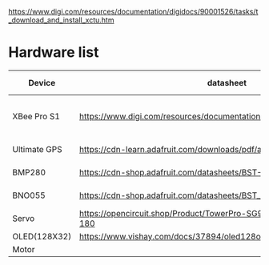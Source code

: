 https://www.digi.com/resources/documentation/digidocs/90001526/tasks/t_download_and_install_xctu.htm

# Hardware list

| Device       | datasheet                                                    | port            | Current              | Reading Frequency |
| ------------ | ------------------------------------------------------------ | --------------- | -------------------- | ----------------- |
| XBee Pro S1  | https://www.digi.com/resources/documentation/digidocs/pdfs/90000982.pdf | RX-DOUT, TX-DIN | 215mA(TX), 55mA (RX) |                   |
| Ultimate GPS | https://cdn-learn.adafruit.com/downloads/pdf/adafruit-ultimate-gps.pdf | RX-, TX-        | 20-25(tracking)mA    | 4Hz               |
| BMP280       | https://cdn-shop.adafruit.com/datasheets/BST-BMP280-DS001-11.pdf | I2C: 19, 18     | max: 1.12mA          | 30Hz              |
| BNO055       | https://cdn-shop.adafruit.com/datasheets/BST_BNO055_DS000_12.pdf | I2C: 19, 18     | 0.4mA - 12.3mA       | 30Hz              |
| Servo        | https://opencircuit.shop/Product/TowerPro-SG90-9G-micro-servo-motor-180 |                 | **6-220-650mA**      | 4Hz               |
| OLED(128X32) | https://www.vishay.com/docs/37894/oled128o032dlpp3n00000.pdf |                 | 5-7mA                | 4Hz               |
| Motor        |                                                              |                 |                      | 4Hz               |

